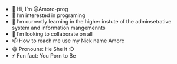 - 👋 Hi, I’m @Amorc-prog
- 👀 I’m interested in programing
- 🌱 I’m currently learning in the higher instute of the adminsetrative system and information mangemennts 
- 💞️ I’m looking to collaborate on all
- 📫 How to reach me use my Nick name Amorc
- 😄 Pronouns: He She It :D
- ⚡ Fun fact: You Porn to Be 
<!---
Amorc-prog/Amorc-prog is a ✨ special ✨ repository because its `README.md` (this file) appears on your GitHub profile.
You can click the Preview link to take a look at your changes.
--->
